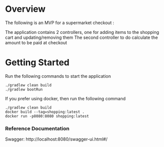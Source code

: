 # Overview


The following is an MVP for a supermarket checkout :

The application contains 2 controllers, one for adding items to the shopping cart and updating/removing them
The second controller to do calculate the amount to be paid at checkout

# Getting Started

Run the following commands to start the application
```
./gradlew clean build
./gradlew bootRun
```


If you prefer using docker, then run the following command
```
./gradlew clean build
docker build --tag=shopping:latest .
docker run -p8080:8080 shopping:latest
```

### Reference Documentation

Swagger:
http://localhost:8080/swagger-ui.html#/
